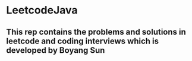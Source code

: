 # LeetcodeJava
## This rep contains the problems and solutions in leetcode and coding interviews which is developed by Boyang Sun
